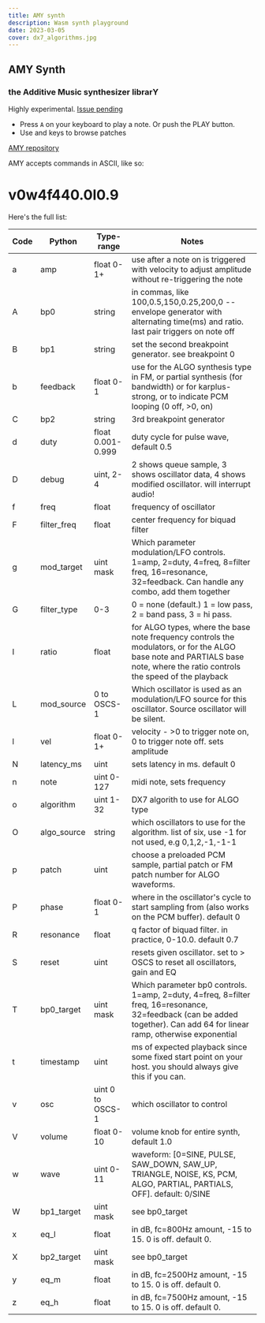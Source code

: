 ```yaml
---
title: AMY synth
description: Wasm synth playground
date: 2023-03-05
cover: dx7_algorithms.jpg
---
```


## AMY Synth

### the Additive Music synthesizer librarY

Highly experimental. [Issue pending](https://github.com/bwhitman/amy/issues/35)

<client-only>
<SynthAmy />
</client-only>

- Press `A` on your keyboard to play a note. Or push the PLAY button.
- Use <i class="p-3 i-la-arrow-left"></i> and <i class="p-3 i-la-arrow-right"></i> keys to browse patches

[AMY repository](https://github.com/bwhitman/amy)

AMY accepts commands in ASCII, like so:

# v0w4f440.0l0.9

Here's the full list:

| Code | Python      | Type-range        | Notes                                                                                                                                                                       |
| ---- | ----------- | ----------------- | --------------------------------------------------------------------------------------------------------------------------------------------------------------------------- |
| a    | amp         | float 0-1+        | use after a note on is triggered with velocity to adjust amplitude without re-triggering the note                                                                           |
| A    | bp0         | string            | in commas, like 100,0.5,150,0.25,200,0 -- envelope generator with alternating time(ms) and ratio. last pair triggers on note off                                            |
| B    | bp1         | string            | set the second breakpoint generator. see breakpoint 0                                                                                                                       |
| b    | feedback    | float 0-1         | use for the ALGO synthesis type in FM, or partial synthesis (for bandwidth) or for karplus-strong, or to indicate PCM looping (0 off, >0, on)                               |
| C    | bp2         | string            | 3rd breakpoint generator                                                                                                                                                    |
| d    | duty        | float 0.001-0.999 | duty cycle for pulse wave, default 0.5                                                                                                                                      |
| D    | debug       | uint, 2-4         | 2 shows queue sample, 3 shows oscillator data, 4 shows modified oscillator. will interrupt audio!                                                                           |
| f    | freq        | float             | frequency of oscillator                                                                                                                                                     |
| F    | filter_freq | float             | center frequency for biquad filter                                                                                                                                          |
| g    | mod_target  | uint mask         | Which parameter modulation/LFO controls. 1=amp, 2=duty, 4=freq, 8=filter freq, 16=resonance, 32=feedback. Can handle any combo, add them together                           |
| G    | filter_type | 0-3               | 0 = none (default.) 1 = low pass, 2 = band pass, 3 = hi pass.                                                                                                               |
| I    | ratio       | float             | for ALGO types, where the base note frequency controls the modulators, or for the ALGO base note and PARTIALS base note, where the ratio controls the speed of the playback |
| L    | mod_source  | 0 to OSCS-1       | Which oscillator is used as an modulation/LFO source for this oscillator. Source oscillator will be silent.                                                                 |
| l    | vel         | float 0-1+        | velocity - >0 to trigger note on, 0 to trigger note off. sets amplitude                                                                                                     |
| N    | latency_ms  | uint              | sets latency in ms. default 0                                                                                                                                               |
| n    | note        | uint 0-127        | midi note, sets frequency                                                                                                                                                   |
| o    | algorithm   | uint 1-32         | DX7 algorith to use for ALGO type                                                                                                                                           |
| O    | algo_source | string            | which oscillators to use for the algorithm. list of six, use -1 for not used, e.g 0,1,2,-1,-1-1                                                                             |
| p    | patch       | uint              | choose a preloaded PCM sample, partial patch or FM patch number for ALGO waveforms.                                                                                         |
| P    | phase       | float 0-1         | where in the oscillator's cycle to start sampling from (also works on the PCM buffer). default 0                                                                            |
| R    | resonance   | float             | q factor of biquad filter. in practice, 0-10.0. default 0.7                                                                                                                 |
| S    | reset       | uint              | resets given oscillator. set to > OSCS to reset all oscillators, gain and EQ                                                                                                |
| T    | bp0_target  | uint mask         | Which parameter bp0 controls. 1=amp, 2=duty, 4=freq, 8=filter freq, 16=resonance, 32=feedback (can be added together). Can add 64 for linear ramp, otherwise exponential    |
| t    | timestamp   | uint              | ms of expected playback since some fixed start point on your host. you should always give this if you can.                                                                  |
| v    | osc         | uint 0 to OSCS-1  | which oscillator to control                                                                                                                                                 |
| V    | volume      | float 0-10        | volume knob for entire synth, default 1.0                                                                                                                                   |
| w    | wave        | uint 0-11         | waveform: [0=SINE, PULSE, SAW_DOWN, SAW_UP, TRIANGLE, NOISE, KS, PCM, ALGO, PARTIAL, PARTIALS, OFF]. default: 0/SINE                                                        |
| W    | bp1_target  | uint mask         | see bp0_target                                                                                                                                                              |
| x    | eq_l        | float             | in dB, fc=800Hz amount, -15 to 15. 0 is off. default 0.                                                                                                                     |
| X    | bp2_target  | uint mask         | see bp0_target                                                                                                                                                              |
| y    | eq_m        | float             | in dB, fc=2500Hz amount, -15 to 15. 0 is off. default 0.                                                                                                                    |
| z    | eq_h        | float             | in dB, fc=7500Hz amount, -15 to 15. 0 is off. default 0.                                                                                                                    |
